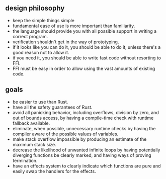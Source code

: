 ## design philosophy
- keep the simple things simple
- fundamental ease of use is more important than familiarity.
- the language should provide you with all possible support in writing a correct program.
- verification shouldn't get in the way of prototyping.
- if it looks like you can do it, you should be able to do it, unless there's a good reason not to allow it.
- if you need it, you should be able to write fast code without resorting to FFI.
- FFI must be easy in order to allow using the vast amounts of existing code.


## goals
- be easier to use than Rust.
- have all the safety guarantees of Rust.
- avoid all panicking behavior, including overflows, division by zero, and out of bounds access, by having a compile-time check with runtime fallback available.
- eliminate, when possible, unnecessary runtime checks by having the compiler aware of the possible values of variables.
- make stack overflow impossible by producing an estimate of the maximum stack size.
- decrease the likelihood of unwanted infinite loops by having potentially diverging functions be clearly marked, and having ways of proving termination.
- have an effects system to clearly indicate which functions are pure and easily swap the handlers for the effects.
